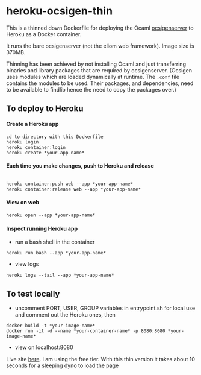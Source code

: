 # heroku-ocsigen-thin

This is a thinned down Dockerfile for deploying the Ocaml [ocsigenserver](https://ocsigen.org) to Heroku as a Docker container.  

It runs the bare ocsigenserver (not the eliom web framework).  Image size is 370MB.

Thinning has been achieved by not installing Ocaml and just transferring binaries and library packages that are required by ocsigenserver.  (Ocsigen uses modules which are loaded dynamically at runtime.  The `.conf` file contains the modules to be used. Their packages, and dependencies, need to be available to findlib hence the need to copy the packages over.)

## To deploy to Heroku

#### Create a Heroku app
```
cd to directory with this Dockerfile
heroku login
heroku container:login
heroku create *your-app-name*
```
#### Each time you make changes, push to Heroku and release
```

heroku container:push web --app *your-app-name*
heroku container:release web --app *your-app-name*
```
#### View on web
```
heroku open --app *your-app-name*
```

#### Inspect running Heroku app
- run a bash shell in the container
```
heroku run bash --app *your-app-name*
```
- view logs
```
heroku logs --tail --app *your-app-name*
```

## To test locally

- uncomment PORT, USER, GROUP variables in entrypoint.sh for local use and comment out the Heroku ones, then
```
docker build -t *your-image-name*
docker run -it -d --name *your-container-name* -p 8080:8080 *your-image-name*
```
- view on localhost:8080


Live site [here](https://eliom-test.herokuapp.com).  I am using the free tier.  With this thin version it takes about 10 seconds for a sleeping dyno to load the page



